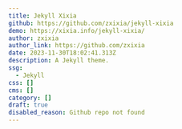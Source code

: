 ```yaml
---
title: Jekyll Xixia
github: https://github.com/zxixia/jekyll-xixia
demo: https://xixia.info/jekyll-xixia/
author: zxixia
author_link: https://github.com/zxixia
date: 2023-11-30T18:02:41.313Z
description: A Jekyll theme.
ssg:
  - Jekyll
css: []
cms: []
category: []
draft: true
disabled_reason: Github repo not found
---
```

